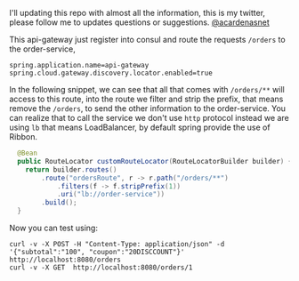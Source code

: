 I'll updating this repo with almost all the information, this is my twitter, please follow me to updates questions or suggestions.
[@acardenasnet](https://twitter.com/acardenasnet)

This api-gateway just register into consul and route the requests `/orders` to the order-service,

```properties
spring.application.name=api-gateway
spring.cloud.gateway.discovery.locator.enabled=true
```

In the following snippet, we can see that all that comes with `/orders/**` will access to this route, into the route we filter and strip the prefix, that means remove the `/orders`, to send the other information to the order-service.
You can realize that to call the service we don't use `http` protocol instead we are using `lb` that means LoadBalancer, by default spring provide the use of Ribbon.

```java
  @Bean
  public RouteLocator customRouteLocator(RouteLocatorBuilder builder) {
    return builder.routes()
        .route("ordersRoute", r -> r.path("/orders/**")
            .filters(f -> f.stripPrefix(1))
            .uri("lb://order-service"))
        .build();
  }
```

Now you can test using:

```shell script
curl -v -X POST -H "Content-Type: application/json" -d '{"subtotal":"100", "coupon":"20DISCCOUNT"}' http://localhost:8080/orders
curl -v -X GET  http://localhost:8080/orders/1
```

